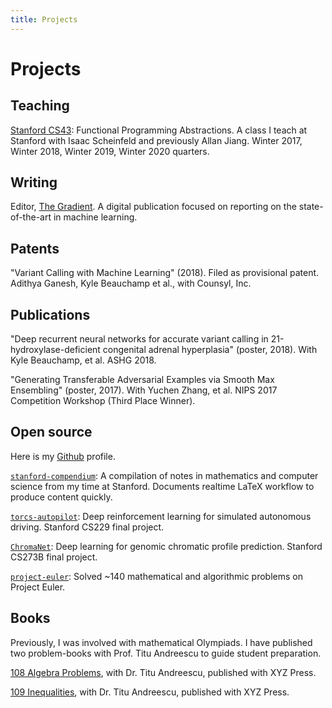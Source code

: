 ```yaml
---
title: Projects
---
```


# Projects

## Teaching

[Stanford CS43](https://stanford-lambda.gitlab.io/): Functional Programming Abstractions.  A class I teach at Stanford with Isaac Scheinfeld and previously Allan Jiang.  Winter 2017, Winter 2018, Winter 2019, Winter 2020 quarters.

## Writing

Editor, [The Gradient](https://thegradient.pub/).  A digital publication focused on reporting on the state-of-the-art in machine learning.

## Patents

"Variant Calling with Machine Learning" (2018).  Filed as provisional patent. Adithya Ganesh, Kyle Beauchamp et al., with Counsyl, Inc.

## Publications

"Deep recurrent neural networks for accurate variant calling in 21-hydroxylase-deficient congenital adrenal hyperplasia" (poster, 2018).   With Kyle Beauchamp, et al.  ASHG 2018.

"Generating Transferable Adversarial Examples via Smooth Max Ensembling" (poster, 2017).  With Yuchen Zhang, et al. NIPS 2017 Competition Workshop (Third Place Winner).

## Open source

Here is my [Github](https://github.com/acganesh) profile.

[`stanford-compendium`](https://gitlab.com/acganesh/stanford-compendium): A compilation of notes in mathematics and computer science from my time at Stanford.  Documents realtime LaTeX workflow to produce content quickly.

[`torcs-autopilot`](https://github.com/acganesh/torcs-autopilot): Deep reinforcement learning for simulated autonomous driving.  Stanford CS229 final project.

[`ChromaNet`](https://github.com/acganesh/ChromaNet): Deep learning for genomic chromatic profile prediction.  Stanford CS273B final project.

[`project-euler`](https://github.com/acganesh/project-euler): Solved ~140 mathematical and algorithmic problems on Project Euler.

## Books

Previously, I was involved with mathematical Olympiads.  I have published two problem-books with Prof. Titu Andreescu to guide student preparation.

[108 Algebra Problems](https://bookstore.ams.org/xyz-5/), with Dr. Titu Andreescu, published with XYZ Press.

[109 Inequalities](https://bookstore.ams.org/xyz-16/), with Dr. Titu Andreescu, published with XYZ Press.
